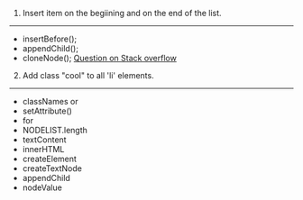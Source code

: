 1. Insert item on the begiining and on the end of the list.
-------------------------------------------------------------
* insertBefore();
* appendChild();
* cloneNode();
[Question on Stack overflow](https://stackoverflow.com/questions/46023152/how-to-insert-the-same-element-on-beginning-and-on-the-end-of-the-list-with-inse)

2. Add class "cool" to all 'li' elements.
--------------------------------------------
* classNames
or
* setAttribute()
* for
* NODELIST.length
* textContent
* innerHTML
* createElement
* createTextNode
* appendChild
* nodeValue

